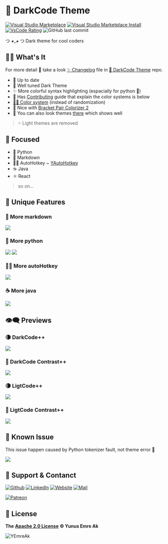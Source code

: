 # 🖤 DarkCode Theme <!-- omit in toc -->

[![Visual Studio Marketplace](https://vsmarketplacebadge.apphb.com/version/yedhrab.darkcode-theme-adopted-python-and-markdown.svg)](https://marketplace.visualstudio.com/items?itemName=yedhrab.darkcode-theme-adopted-python-and-markdown)
[![Visual Studio Marketplace Install](https://vsmarketplacebadge.apphb.com/installs/yedhrab.darkcode-theme-adopted-python-and-markdown.svg)](https://marketplace.visualstudio.com/items?itemName=yedhrab.darkcode-theme-adopted-python-and-markdown)
[![VsCode Rating](https://vsmarketplacebadge.apphb.com/rating-star/yedhrab.darkcode-theme-adopted-python-and-markdown.svg)](https://marketplace.visualstudio.com/items?itemName=yedhrab.darkcode-theme-adopted-python-and-markdown)
![GitHub last commit](https://img.shields.io/github/last-commit/yedhrab/darkcode-theme)

つ ◕_◕ つ Dark theme for cool coders

## 🙋‍♂️ What's It <!-- omit in toc -->

For more detail 👀 take a look [✨ Changelog](https://github.com/yedhrab/DarkCode-Theme/blob/master/CHANGELOG.md) file in [🖤 DarkCode Theme](https://github.com/yedhrab/DarkCode-Theme) repo.

- 🚀 Up to date
- 🖤 Well tuned Dark Theme
- ✨ More colorful syntax highlighting (espacially for python 🐍)
- 💖 Has [Contributing](CONTRIBUTING.md) guide that explain the color systems is below
- [👨‍💻 Color system](CONTRIBUTING.md##%f0%9f%91%a8%e2%80%8d%f0%9f%92%bb-color-system) (instead of randomization)
- 🤝 Nice with [Bracket Pair Colorizer 2](https://marketplace.visualstudio.com/items?itemName=CoenraadS.bracket-pair-colorizer-2)
- 👀 You can also look themes [there](https://vscodethemes.com/e/yedhrab.darkcode-theme-adopted-python-and-markdown) which shows well

> 💦 Light themes are removed

## 🎯 Focused <!-- omit in toc -->

- 🐍 Python
- 📑 Markdown
- 👨‍💻 AutoHotkey ~ [YAutoHotkey](https://marketplace.visualstudio.com/items?itemName=yedhrab.yautohotkey)
- ☕ Java
- ⚛️ React

> so on...

## 💎 Unique Features

### 📑 More markdown

![](.github/assets/more_markdown.png)

### 🐍 More python

![](.github/assets/item_access_fstring.png)
![](.github/assets/4_1_6_vs_4_1_7.png)

### 👨‍💻 More autoHotkey

![](.github/assets/ahk_theme.png)

### ☕ More java

![](.github/assets/hello_java.png)

## 👁‍🗨 Previews


### 🌘 DarkCode++

![](.github/assets/darkcode-plus-plus.png)

### 🌚 DarkCode Contrast++

![](.github/assets/darkcode-contrast-plus-plus.png)

### 🌘 LigtCode++

![](.github/assets/lightcode-plus-plus.png)

### 🌚 LigtCode Contrast++

![](.github/assets/lightcode-contrast-plus-plus.png)

## 🐛 Known Issue

This issue happen caused by Python tokenizer fault, not theme error 🙂

![](.github/assets/item_access.png)


## 💖 Support & Contanct

​[​![Github](.github/assets/github_32px.png)​](https://github.com/yedhrab) [​![LinkedIn](.github/assets/linkedin_32px.png)​](https://www.linkedin.com/in/yemreak/) [​![Website](.github/assets/geography_32px.png)​](https://yemreak.com/) [​![Mail](.github/assets/gmail_32px.png)​](mailto:yemreak.com@gmail.com?subject=DarkCode%20Theme%20%7C%20GitHub)​

​[​![Patreon](.github/assets/become_a_patron_32px.png)](https://www.patreon.com/yemreak/)

## 🔏 License

**The** [**Apache 2.0 License**](https://choosealicense.com/licenses/apache-2.0/) **©️ Yunus Emre Ak**

![YEmreAk](.github/assets/ysigniture-trans.png)
